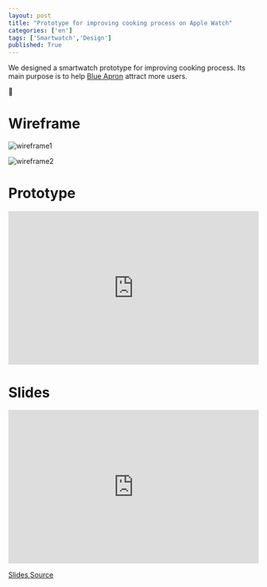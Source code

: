 ```yaml
---
layout: post
title: "Prototype for improving cooking process on Apple Watch"
categories: ['en']
tags: ['Smartwatch','Design']
published: True
---
```


We designed a smartwatch prototype for improving cooking process. Its main purpose is to help [Blue Apron](https://www.blueapron.com/) attract more users.

<style>
.embed-wrapper {
	position: relative;
	padding-bottom: 56.25%; /* 16:9 */
	padding-top: 25px;
	height: 0;
}
.embed-wrapper iframe {
	position: absolute;
	top: 0;
	left: 0;
	width: 100%;
	height: 100%;
}
</style>

# Wireframe

![wireframe1](https://ws1.sinaimg.cn/large/6d0af205ly1ffoy5xxf5wj20vd0c2q8b.jpg)

![wireframe2](https://ws1.sinaimg.cn/large/6d0af205ly1ffoy5wskaoj20rt0cedke.jpg)


# Prototype

<div class="embed-wrapper">
    <iframe width="560" height="315" src="https://www.youtube.com/embed/Qs-1pmAYj8Q?rel=0" frameborder="0" allowfullscreen></iframe>
</div>


# Slides

<div class="embed-wrapper">
    <iframe src="https://docs.google.com/presentation/d/1kkic9Up8aPIvNg6vKmgycr8_qUV7OSTrIs2iOkemipo/embed?start=false&loop=false&delayms=3000" frameborder="0" width="960" height="569" allowfullscreen="true" mozallowfullscreen="true" webkitallowfullscreen="true"></iframe>
</div>

[Slides Source](https://docs.google.com/presentation/d/1kkic9Up8aPIvNg6vKmgycr8_qUV7OSTrIs2iOkemipo/embed?start=false&loop=false)